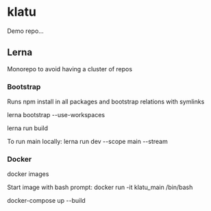 # klatu
Demo repo... 

## Lerna
Monorepo to avoid having a cluster of repos

### Bootstrap
Runs npm install in all packages and bootstrap relations with symlinks

lerna bootstrap --use-workspaces

lerna run build

To run main locally: 
lerna run dev --scope main --stream

### Docker

docker images

Start image with bash prompt:
docker run -it  klatu_main /bin/bash

docker-compose up --build

